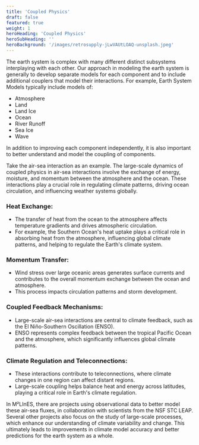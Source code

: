 ```yaml
---
title: 'Coupled Physics'
draft: false
featured: true
weight: 1
heroHeading: 'Coupled Physics'
heroSubHeading: ''
heroBackground: '/images/retrosupply-jLwVAUtLOAQ-unsplash.jpeg'
---
```


The earth system is complex with many different distinct subsystems interplaying with each other. Our approach in modeling the earth system is generally to develop separate models for each component and to include additional couplers that model their interactions. For example, Earth System Models typically include models of: 
* Atmosphere
* Land
* Land Ice
* Ocean
* River Runoff
* Sea Ice 
* Wave

In addition to improving each component independently, it is also important to better understand and model the coupling of components.

Take the air-sea interaction as an example. The large-scale dynamics of coupled physics in air-sea interactions involve the exchange of energy, moisture, and momentum between the atmosphere and the ocean. These interactions play a crucial role in regulating climate patterns, driving ocean circulation, and influencing weather systems globally.

### Heat Exchange:

* The transfer of heat from the ocean to the atmosphere affects temperature gradients and drives atmospheric circulation.
* For example, the Southern Ocean's heat uptake plays a critical role in absorbing heat from the atmosphere, influencing global climate patterns, and helping to regulate the Earth's climate system.

### Momentum Transfer:

* Wind stress over large oceanic areas generates surface currents and contributes to the overall momentum exchange between the ocean and atmosphere.
* This process impacts circulation patterns and storm development.

### Coupled Feedback Mechanisms:

* Large-scale air-sea interactions are central to climate feedback, such as the El Niño-Southern Oscillation (ENSO).
* ENSO represents complex feedback between the tropical Pacific Ocean and the atmosphere, which significantly influences global climate patterns.

### Climate Regulation and Teleconnections:
* These interactions contribute to teleconnections, where climate changes in one region can affect distant regions. 
* Large-scale coupling helps balance heat and energy across latitudes, playing a critical role in Earth's climate regulation.  


In M²LInES, there are projects using observational data to better model these air-sea fluxes, in collaboration with scientists from the NSF STC LEAP.  Several other projects also focus on the study of large-scale processes, which enhance our understanding of climate variability and change. This ultimately leads to improvements in climate model accuracy and better predictions for the earth system as a whole.

